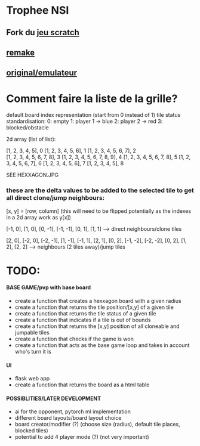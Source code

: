 # Trophee NSI
## Fork du [jeu scratch](https://scratch.mit.edu/projects/318837312/)
## [remake](hexxagon.com)
## [original/emulateur](https://www.retrogames.cz/play_710-DOS.php?language=EN)


# Comment faire la liste de la grille?

default board index representation (start from 0 instead of 1)
tile status standardisation:
0: empty
1: player 1 -> blue
2: player 2 -> red
3: blocked/obstacle

2d array (list of list):

[1, 2, 3, 4, 5],                0
[1, 2, 3, 4, 5, 6],             1
[1, 2, 3, 4, 5, 6, 7],          2	
[1, 2, 3, 4, 5, 6, 7, 8],       3
[1, 2, 3, 4, 5, 6, 7, 8, 9],    4
[1, 2, 3, 4, 5, 6, 7, 8],       5
[1, 2, 3, 4, 5, 6, 7],          6
[1, 2, 3, 4, 5, 6],             7
[1, 2, 3, 4, 5],                8

SEE HEXXAGON.JPG

### these are the delta values to be added to the selected tile to get all direct clone/jump neighbours:

[x, y] = [row, column] (this will need to be flipped potentially as the indexes in a 2d array work as y[x])

[-1, 0], [1, 0], [0, -1], [-1, -1], [0, 1], [1, 1] --> direct neighbours/clone tiles

[2, 0], [-2, 0], [-2, -1], [1, -1], [-1, 1], [2, 1], [0, 2], [-1, -2], [-2, -2], [0, 2], [1, 2], [2, 2] --> neighbours (2 tiles away)/jump tiles




# TODO:

#### BASE GAME/pvp with base board
- create a function that creates a hexxagon board with a given radius
- create a function that returns the tile position/[x,y] of a given tile
- create a function that returns the tile status of a given tile
- create a function that indicates if a tile is out of bounds
- create a function that returns the [x,y] position of all cloneable and jumpable tiles
- create a function that checks if the game is won
- create a function that acts as the base game loop and takes in account who's turn it is

#### UI
- flask web app
- create a function that returns the board as a html table


#### POSSIBLITIES/LATER DEVELOPMENT
- ai for the opponent, pytorch ml implementation
- different board layouts/board layout choice
- board creator/modifier (?) (choose size (radius), default tile places, blocked tiles)
- potential to add 4 player mode (?) (not very important)
